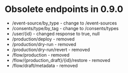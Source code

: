 # Obsolete endpoints in 0.9.0

- /event-source/by_type - change to /event-sources
- /consents/type/by_tag - change to /consents/types
- /user/{id} - changed response to true, null
- /production/deploy - removed
- /production/dry-run - removed
- /production/dry-run/revert - removed
- /flow/production - removed
- /flow/{production_draft}/{id}/restore - removed
- /flow/draft/metadata - removed